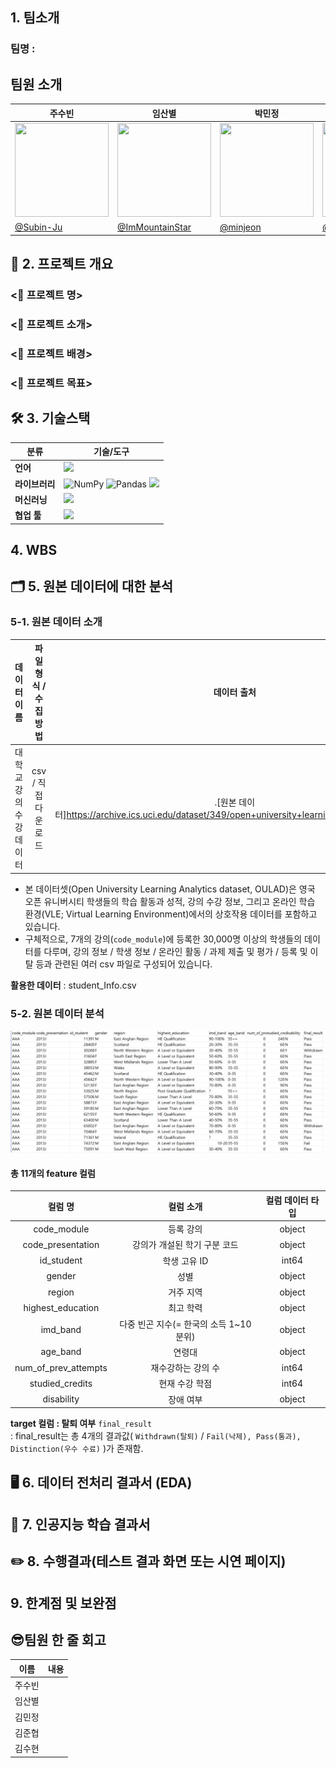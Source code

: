## 1. 팀소개 
### 팀명 : 

## 팀원 소개
| 주수빈 | 임산별 | 박민정 | 김준협 | 김수현 |
|---|---|---|---|---|
| <img width="150" height="150" src="" /> | <img width="150" height="150" src="" /> | <img width="150" height="150" src="" /> | <img width="150" height="150" src="" /> | <img width="150" height="150" src="" /> |
|[@Subin-Ju](https://github.com/Subin-Ju)|[@ImMountainStar](https://github.com/ImMountainStar)|[@minjeon](https://github.com/minjeon)|[@use08168](https://github.com/use08168)|[@K-SH98](https://github.com/K-SH98)|

## 🔨 2. 프로젝트 개요 

### <📛 프로젝트 명>


### <📌 프로젝트 소개>


### <🚀 프로젝트 배경>


### <🎯 프로젝트 목표>



## 🛠️ 3. 기술스택
| **분류**         | **기술/도구**                                                                            |
|------------------|------------------------------------------------------------------------------------------|
| **언어**         | <img src="https://img.shields.io/badge/Python-3776AB?style=for-the-badge&logo=python&logoColor=white">     |
| **라이브러리**   | ![NumPy](https://img.shields.io/badge/numpy-013243?style=for-the-badge&logo=numpy)       ![Pandas](https://img.shields.io/badge/pandas-150458?style=for-the-badge&logo=pandas)   <img src="https://img.shields.io/badge/Matplotlib-CB3B27?style=for-the-badge&logo=matplotlib&logoColor=white">  | 
| **머신러닝**     | <img src="https://img.shields.io/badge/Scikit-learn-F7931E?style=for-the-badge&logo=scikit-learn&logoColor=white"/>
| **협업 툴**      | <img src="https://img.shields.io/badge/GitHub-181717?style=for-the-badge&logo=github&logoColor=white">


## 4. WBS




## 🗂️ 5. 원본 데이터에 대한 분석
### 5-1. 원본 데이터 소개
| **데이터 이름**   |   **파일 형식 / 수집 방법**    |   **데이터 출처**      |
|:-----------------:|:-----------------------------:|:---------------------------------:|
| 대학교 강의 수강 데이터 |  csv / 직접 다운로드 | .[원본 데이터]https://archive.ics.uci.edu/dataset/349/open+university+learning+analytics+dataset |


- 본 데이터셋(Open University Learning Analytics dataset, OULAD)은 영국 오픈 유니버시티 학생들의 학습 활동과 성적, 강의 수강 정보, 그리고 온라인 학습 환경(VLE; Virtual Learning Environment)에서의 상호작용 데이터를 포함하고 있습니다.
- 구체적으로, 7개의 강의(`code_module`)에 등록한 30,000명 이상의 학생들의 데이터를 다루며, 강의 정보 / 학생 정보 / 온라인 활동 / 과제 제출 및 평가 / 등록 및 이탈 등과 관련된 여러 csv 파일로 구성되어 있습니다.


**활용한 데이터** : student_Info.csv


### 5-2. 원본 데이터 분석
![수행결과 이미지](image/studentInfo.png)


#### 총 11개의 feature 컬럼 
| **컬럼 명** |     **컬럼 소개**   |  **컬럼 데이터 타입** |
|:-------------------:|:--------------------------------:|:------------:|
| code_module | 등록 강의 | object |
| code_presentation | 강의가 개설된 학기 구분 코드 | object |
| id_student | 학생 고유 ID | int64 |
| gender | 성별 | object |
| region | 거주 지역 | object |
| highest_education | 최고 학력 | object |
| imd_band | 다중 빈곤 지수(= 한국의 소득 1~10분위) | object |
| age_band | 연령대 | object |
| num_of_prev_attempts | 재수강하는 강의 수 | int64 |
| studied_credits | 현재 수강 학점 | int64 |
| disability | 장애 여부 | object |



**target 컬럼 : 탈퇴 여부** `final_result`  
: final_result는 총 4개의 결과값( `Withdrawn(탈퇴)` / `Fail(낙제), Pass(통과), Distinction(우수 수료)` )가 존재함.


## 🖥️ 6. 데이터 전처리 결과서 (EDA)


## 🦾 7. 인공지능 학습 결과서


## ✏️ 8. 수행결과(테스트 결과 화면 또는 시연 페이지)


## 9. 한계점 및 보완점


##  😎**팀원 한 줄 회고**
|이름|내용|
|:---:|:---|
| 주수빈 | |
| 임산별 | |
| 김민정 | |
| 김준협 | |
| 김수현 | |

